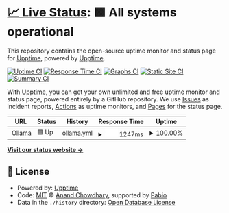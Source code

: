 # [📈 Live Status](https://demo.upptime.js.org): <!--live status--> **🟩 All systems operational**

This repository contains the open-source uptime monitor and status page for [Upptime](https://upptime.js.org), powered by [Upptime](https://github.com/upptime/upptime).

[![Uptime CI](https://github.com/upptime/upptime/workflows/Uptime%20CI/badge.svg)](https://github.com/upptime/upptime/actions?query=workflow%3A%22Uptime+CI%22)
[![Response Time CI](https://github.com/upptime/upptime/workflows/Response%20Time%20CI/badge.svg)](https://github.com/upptime/upptime/actions?query=workflow%3A%22Response+Time+CI%22)
[![Graphs CI](https://github.com/upptime/upptime/workflows/Graphs%20CI/badge.svg)](https://github.com/upptime/upptime/actions?query=workflow%3A%22Graphs+CI%22)
[![Static Site CI](https://github.com/upptime/upptime/workflows/Static%20Site%20CI/badge.svg)](https://github.com/upptime/upptime/actions?query=workflow%3A%22Static+Site+CI%22)
[![Summary CI](https://github.com/upptime/upptime/workflows/Summary%20CI/badge.svg)](https://github.com/upptime/upptime/actions?query=workflow%3A%22Summary+CI%22)

With [Upptime](https://upptime.js.org), you can get your own unlimited and free uptime monitor and status page, powered entirely by a GitHub repository. We use [Issues](https://github.com/upptime/upptime/issues) as incident reports, [Actions](https://github.com/upptime/upptime/actions) as uptime monitors, and [Pages](https://demo.upptime.js.org) for the status page.

<!--start: status pages-->
<!-- This summary is generated by Upptime (https://github.com/upptime/upptime) -->
<!-- Do not edit this manually, your changes will be overwritten -->
<!-- prettier-ignore -->
| URL | Status | History | Response Time | Uptime |
| --- | ------ | ------- | ------------- | ------ |
| <img alt="" src="https://icons.duckduckgo.com/ip3/ollama.ux.uis.no.ico" height="13"> [Ollama](https://ollama.ux.uis.no/status) | 🟩 Up | [ollama.yml](https://github.com/iai-group/ollama_uptime/commits/HEAD/history/ollama.yml) | <details><summary><img alt="Response time graph" src="./graphs/ollama/response-time-week.png" height="20"> 1247ms</summary><br><a href="https://demo.upptime.js.org/history/ollama"><img alt="Response time 1399" src="https://img.shields.io/endpoint?url=https%3A%2F%2Fraw.githubusercontent.com%2Fiai-group%2Follama_uptime%2FHEAD%2Fapi%2Follama%2Fresponse-time.json"></a><br><a href="https://demo.upptime.js.org/history/ollama"><img alt="24-hour response time 1226" src="https://img.shields.io/endpoint?url=https%3A%2F%2Fraw.githubusercontent.com%2Fiai-group%2Follama_uptime%2FHEAD%2Fapi%2Follama%2Fresponse-time-day.json"></a><br><a href="https://demo.upptime.js.org/history/ollama"><img alt="7-day response time 1247" src="https://img.shields.io/endpoint?url=https%3A%2F%2Fraw.githubusercontent.com%2Fiai-group%2Follama_uptime%2FHEAD%2Fapi%2Follama%2Fresponse-time-week.json"></a><br><a href="https://demo.upptime.js.org/history/ollama"><img alt="30-day response time 1460" src="https://img.shields.io/endpoint?url=https%3A%2F%2Fraw.githubusercontent.com%2Fiai-group%2Follama_uptime%2FHEAD%2Fapi%2Follama%2Fresponse-time-month.json"></a><br><a href="https://demo.upptime.js.org/history/ollama"><img alt="1-year response time 1399" src="https://img.shields.io/endpoint?url=https%3A%2F%2Fraw.githubusercontent.com%2Fiai-group%2Follama_uptime%2FHEAD%2Fapi%2Follama%2Fresponse-time-year.json"></a></details> | <details><summary><a href="https://demo.upptime.js.org/history/ollama">100.00%</a></summary><a href="https://demo.upptime.js.org/history/ollama"><img alt="All-time uptime 99.02%" src="https://img.shields.io/endpoint?url=https%3A%2F%2Fraw.githubusercontent.com%2Fiai-group%2Follama_uptime%2FHEAD%2Fapi%2Follama%2Fuptime.json"></a><br><a href="https://demo.upptime.js.org/history/ollama"><img alt="24-hour uptime 100.00%" src="https://img.shields.io/endpoint?url=https%3A%2F%2Fraw.githubusercontent.com%2Fiai-group%2Follama_uptime%2FHEAD%2Fapi%2Follama%2Fuptime-day.json"></a><br><a href="https://demo.upptime.js.org/history/ollama"><img alt="7-day uptime 100.00%" src="https://img.shields.io/endpoint?url=https%3A%2F%2Fraw.githubusercontent.com%2Fiai-group%2Follama_uptime%2FHEAD%2Fapi%2Follama%2Fuptime-week.json"></a><br><a href="https://demo.upptime.js.org/history/ollama"><img alt="30-day uptime 99.31%" src="https://img.shields.io/endpoint?url=https%3A%2F%2Fraw.githubusercontent.com%2Fiai-group%2Follama_uptime%2FHEAD%2Fapi%2Follama%2Fuptime-month.json"></a><br><a href="https://demo.upptime.js.org/history/ollama"><img alt="1-year uptime 99.02%" src="https://img.shields.io/endpoint?url=https%3A%2F%2Fraw.githubusercontent.com%2Fiai-group%2Follama_uptime%2FHEAD%2Fapi%2Follama%2Fuptime-year.json"></a></details>

<!--end: status pages-->

[**Visit our status website →**](https://demo.upptime.js.org)

## 📄 License

- Powered by: [Upptime](https://github.com/upptime/upptime)
- Code: [MIT](./LICENSE) © [Anand Chowdhary](https://anandchowdhary.com), supported by [Pabio](https://pabio.com)
- Data in the `./history` directory: [Open Database License](https://opendatacommons.org/licenses/odbl/1-0/)
